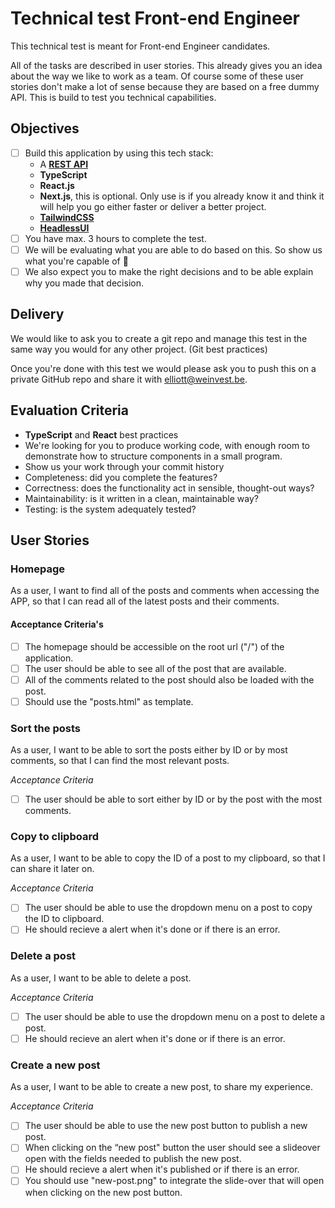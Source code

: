 # Technical test Front-end Engineer

This technical test is meant for Front-end Engineer candidates.

All of the tasks are described in user stories. This already gives you an idea about the way we like to work as a team.
Of course some of these user stories don't make a lot of sense because they are based on a free dummy API. This is build to test you technical capabilities.

## Objectives

- [ ] Build this application by using this tech stack:
  - A **[REST API](https://jsonplaceholder.typicode.com/)**
  - **TypeScript**
  - **React.js**
  - **Next.js**, this is optional. Only use is if you already know it and think it will help you go either faster or deliver a better project.
  - **[TailwindCSS](https://www.npmjs.com/package/tailwindcss)**
  - **[HeadlessUI](https://www.npmjs.com/package/@headlessui/react)**
- [ ] You have max. 3 hours to complete the test.
- [ ] We will be evaluating what you are able to do based on this. So show us what you're capable of 🚀
- [ ] We also expect you to make the right decisions and to be able explain why you made that decision.

## Delivery
We would like to ask you to create a git repo and manage this test in the same way you would for any other project. (Git best practices)

Once you're done with this test we would please ask you to push this on a private GitHub repo and share it with [elliott@weinvest.be](mailto:elliott@weinvest.be).

## Evaluation Criteria

- **TypeScript** and **React** best practices
- We're looking for you to produce working code, with enough room to demonstrate how to structure components in a small program.
- Show us your work through your commit history
- Completeness: did you complete the features?
- Correctness: does the functionality act in sensible, thought-out ways?
- Maintainability: is it written in a clean, maintainable way?
- Testing: is the system adequately tested?

## User Stories

### Homepage

As a user, I want to find all of the posts and comments when accessing the APP, so that I can read all of the latest posts and their comments.

#### Acceptance Criteria's

- [ ] The homepage should be accessible on the root url ("/") of the application.
- [ ] The user should be able to see all of the post that are available.
- [ ] All of the comments related to the post should also be loaded with the post.
- [ ] Should use the "posts.html" as template.

### Sort the posts

As a user, I want to be able to sort the posts either by ID or by most comments, so that I can find the most relevant posts.

_Acceptance Criteria_

- [ ] The user should be able to sort either by ID or by the post with the most comments.

### Copy to clipboard

As a user, I want to be able to copy the ID of a post to my clipboard, so that I can share it later on.

_Acceptance Criteria_

- [ ] The user should be able to use the dropdown menu on a post to copy the ID to clipboard.
- [ ] He should recieve a alert when it's done or if there is an error.

### Delete a post

As a user, I want to be able to delete a post.

_Acceptance Criteria_

- [ ] The user should be able to use the dropdown menu on a post to delete a post.
- [ ] He should recieve an alert when it's done or if there is an error.

### Create a new post

As a user, I want to be able to create a new post, to share my experience.

_Acceptance Criteria_

- [ ] The user should be able to use the new post button to publish a new post.
- [ ] When clicking on the “new post" button the user should see a slideover open with the fields needed to publish the new post.
- [ ] He should recieve a alert when it's published or if there is an error.
- [ ] You should use "new-post.png" to integrate the slide-over that will open when clicking on the new post button.
